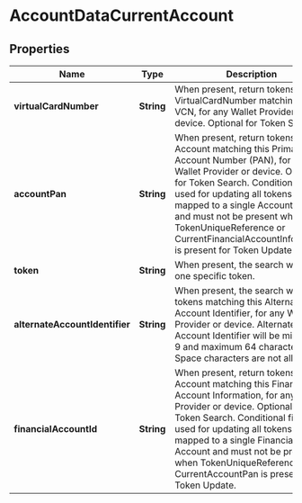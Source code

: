 

# AccountDataCurrentAccount


## Properties

| Name | Type | Description | Notes |
|------------ | ------------- | ------------- | -------------|
|**virtualCardNumber** | **String** | When present, return tokens for the VirtualCardNumber matching this VCN, for any Wallet Provider or device. Optional for Token Search |  [optional] |
|**accountPan** | **String** | When present, return tokens for the Account matching this Primary Account Number (PAN), for any Wallet Provider or device. Optional for Token Search. Conditional field, used for updating  all tokens mapped to a single Account PAN and must not be present  when TokenUniqueReference or CurrentFinancialAccountInformation  is present for Token Update. |  [optional] |
|**token** | **String** | When present, the search will return one specific token. |  [optional] |
|**alternateAccountIdentifier** | **String** | When present, the search will return tokens matching this Alternate Account Identifier, for any Wallet Provider or device. Alternate Account Identifier will be minimum 9 and maximum 64 characters. Space characters are not allowed. |  [optional] |
|**financialAccountId** | **String** | When present, return tokens for the Account matching this Financial Account Information, for any Wallet Provider or device. Optional for Token Search. Conditional field, used  for updating all tokens mapped to a single Financial Account  and must not be present when TokenUniqueReference or  CurrentAccountPan is present for Token Update. |  [optional] |




